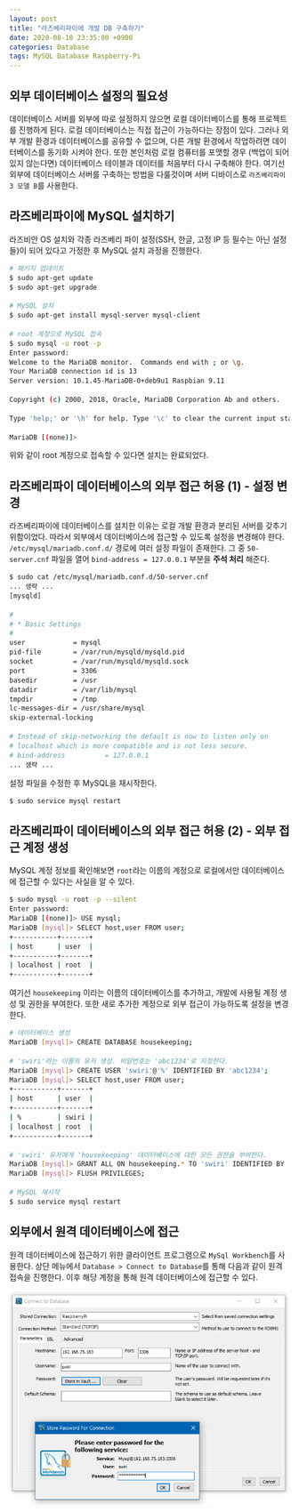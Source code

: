 ```yaml
---
layout: post
title: "라즈베리파이에 개발 DB 구축하기"
date: 2020-08-10 23:35:00 +0900
categories: Database
tags: MySQL Database Raspberry-Pi
---
```


## 외부 데이터베이스 설정의 필요성

데이터베이스 서버를 외부에 따로 설정하지 않으면 로컬 데이터베이스를 통해 프로젝트를 진행하게 된다. 로컬 데이터베이스는 직접 접근이 가능하다는 장점이 있다. 그러나 외부 개발 환경과 데이터베이스를 공유할 수 없으며, 다른 개발 환경에서 작업하려면 데이터베이스를 동기화 시켜야 한다. 또한 본인처럼 로컬 컴퓨터를 포맷할 경우 (백업이 되어있지 않는다면) 데이터베이스 테이블과 데이터를 처음부터 다시 구축해야 한다. 여기선 외부에 데이터베이스 서버를 구축하는 방법을 다룰것이며 서버 디바이스로 `라즈베리파이 3 모델 B`를 사용한다.

## 라즈베리파이에 MySQL 설치하기

라즈비안 OS 설치와 각종 라즈베리 파이 설정(SSH, 한글, 고정 IP 등 필수는 아닌 설정들)이 되어 있다고 가정한 후 MySQL 설치 과정을 진행한다.

```bash
# 패키지 업데이트
$ sudo apt-get update
$ sudo apt-get upgrade

# MySQL 설치
$ sudo apt-get install mysql-server mysql-client

# root 계정으로 MySQL 접속
$ sudo mysql -u root -p
Enter password:
Welcome to the MariaDB monitor.  Commands end with ; or \g.
Your MariaDB connection id is 13
Server version: 10.1.45-MariaDB-0+deb9u1 Raspbian 9.11

Copyright (c) 2000, 2018, Oracle, MariaDB Corporation Ab and others.

Type 'help;' or '\h' for help. Type '\c' to clear the current input statement.

MariaDB [(none)]>
```

위와 같이 root 계정으로 접속할 수 있다면 설치는 완료되었다.

## 라즈베리파이 데이터베이스의 외부 접근 허용 (1) - 설정 변경

라즈베리파이에 데이터베이스를 설치한 이유는 로컬 개발 환경과 분리된 서버를 갖추기 위함이었다. 따라서 외부에서 데이터베이스에 접근할 수 있도록 설정을 변경해야 한다.
`/etc/mysql/mariadb.conf.d/` 경로에 여러 설정 파일이 존재한다. 그 중 `50-server.cnf` 파일을 열어 `bind-address = 127.0.0.1` 부분을 **주석 처리** 해준다.

```bash
$ sudo cat /etc/mysql/mariadb.conf.d/50-server.cnf
... 생략 ...
[mysqld]

#
# * Basic Settings
#
user            = mysql
pid-file        = /var/run/mysqld/mysqld.pid
socket          = /var/run/mysqld/mysqld.sock
port            = 3306
basedir         = /usr
datadir         = /var/lib/mysql
tmpdir          = /tmp
lc-messages-dir = /usr/share/mysql
skip-external-locking

# Instead of skip-networking the default is now to listen only on
# localhost which is more compatible and is not less secure.
# bind-address          = 127.0.0.1
... 생략 ...
```

설정 파일을 수정한 후 MySQL을 재시작한다.

```bash
$ sudo service mysql restart
```

## 라즈베리파이 데이터베이스의 외부 접근 허용 (2) - 외부 접근 계정 생성

MySQL 계정 정보를 확인해보면 `root`라는 이름의 계정으로 로컬에서만 데이터베이스에 접근할 수 있다는 사실을 알 수 있다.

```bash
$ sudo mysql -u root -p --silent
Enter password:
MariaDB [(none)]> USE mysql;
MariaDB [mysql]> SELECT host,user FROM user;
+-----------+-------+
| host      | user  |
+-----------+-------+
| localhost | root  |
+-----------+-------+
```

여기선 `housekeeping` 이라는 이름의 데이터베이스를 추가하고, 개발에 사용될 계정 생성 및 권한을 부여한다. 또한 새로 추가한 계정으로 외부 접근이 가능하도록 설정을 변경한다.

```bash
# 데이터베이스 생성
MariaDB [mysql]> CREATE DATABASE housekeeping;

# 'swiri'라는 이름의 유저 생성. 비밀번호는 'abc1234'로 지정한다.
MariaDB [mysql]> CREATE USER 'swiri'@'%' IDENTIFIED BY 'abc1234';
MariaDB [mysql]> SELECT host,user FROM user;
+-----------+-------+
| host      | user  |
+-----------+-------+
| %         | swiri |
| localhost | root  |
+-----------+-------+

# 'swiri' 유저에게 'housekeeping' 데이터베이스에 대한 모든 권한을 부여한다.
MariaDB [mysql]> GRANT ALL ON housekeeping.* TO 'swiri' IDENTIFIED BY 'abc1234';
MariaDB [mysql]> FLUSH PRIVILEGES;

# MySQL 재시작
$ sudo service mysql restart
```

## 외부에서 원격 데이터베이스에 접근

원격 데이터베이스에 접근하기 위한 클라이언트 프로그램으로 `MySql Workbench`를 사용한다. 상단 메뉴에서 `Database > Connect to Database`를 통해 다음과 같이 원격 접속을 진행한다.
이후 해당 계정을 통해 원격 데이터베이스에 접근할 수 있다.

![image](/post_assets/2020-08-10/database_connection.png)
